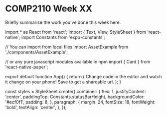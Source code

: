 # COMP2110 Week XX

Briefly summarise the work you've done this week here.

import * as React from 'react';
import { Text, View, StyleSheet } from 'react-native';
import Constants from 'expo-constants';

// You can import from local files
import AssetExample from './components/AssetExample';

// or any pure javascript modules available in npm
import { Card } from 'react-native-paper';

export default function App() {
  return (
    <View style={styles.container}>
      <Text style={styles.paragraph}>
        Change code in the editor and watch it change on your phone! Save to get a shareable url.
      </Text>
      <Card>
        <AssetExample />
      </Card>
    </View>
  );
}

const styles = StyleSheet.create({
  container: {
    flex: 1,
    justifyContent: 'center',
    paddingTop: Constants.statusBarHeight,
    backgroundColor: '#ecf0f1',
    padding: 8,
  },
  paragraph: {
    margin: 24,
    fontSize: 18,
    fontWeight: 'bold',
    textAlign: 'center',
  },
});
